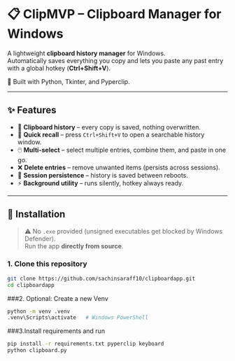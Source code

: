 # 📋 ClipMVP – Clipboard Manager for Windows

A lightweight **clipboard history manager** for Windows.  
Automatically saves everything you copy and lets you paste any past entry with a global hotkey (**Ctrl+Shift+V**).  

🚀 Built with Python, Tkinter, and Pyperclip.

---

## ✨ Features

- 📝 **Clipboard history** – every copy is saved, nothing overwritten.  
- 🔎 **Quick recall** – press `Ctrl+Shift+V` to open a searchable history window.  
- 🖱️ **Multi-select** – select multiple entries, combine them, and paste in one go.  
- ❌ **Delete entries** – remove unwanted items (persists across sessions).  
- 🔄 **Session persistence** – history is saved between reboots.  
- ⚡ **Background utility** – runs silently, hotkey always ready.  

---

## 🔧 Installation

> ⚠️ No `.exe` provided (unsigned executables get blocked by Windows Defender).  
> Run the app **directly from source**.

### 1. Clone this repository

```bash
git clone https://github.com/sachinsaraff10/clipboardapp.git
cd clipboardapp
```
###2. Optional: Create a new Venv
```bash
python -m venv .venv
.venv\Scripts\activate   # Windows PowerShell
```
###3.Install requirements and run
```bash
pip install -r requirements.txt pyperclip keyboard
python clipboard.py
```


